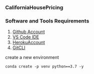 ### CaliforniaHousePricing

### Software and Tools Requirements

1. [Github Account](https://github.com)
2. [VS Code IDE](https://code.visualstudio.com/)
3. [HerokuAccount](https://heroku.com)
4. [GitCLI](https://git-scm.com/book/en/v2/Getting-Started-The-Command-Line)

create a new environment
```
conda create -p venv python==3.7 -y
```